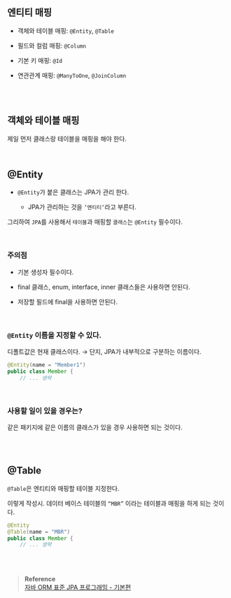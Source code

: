 ## 엔티티 매핑

- 객체와 테이블 매핑: `@Entity`, `@Table`

- 필드와 컬럼 매핑: `@Column`
- 기본 키 매핑: `@Id`
- 연관관계 매핑: `@ManyToOne`, `@JoinColumn`

<br/><br/>

## 객체와 테이블 매핑

제일 먼저 클래스랑 테이블을 매핑을 해야 한다.

<br/>

## @Entity

- `@Entity`가 붙은 클래스는 JPA가 관리 한다.

    - JPA가 관리하는 것을 `‘엔티티’`라고 부른다.

그리하여 `JPA`를 사용해서 `테이블`과 매핑할 `클래스`는 `@Entity` 필수이다.

<br/>

### 주의점

- 기본 생성자 필수이다.

- final 클래스, enum, interface, inner 클래스들은 사용하면 안된다.
- 저장할 필드에 final을 사용하면 안된다.


<br/>

### `@Entity` 이름을 지정할 수 있다.

디폴트값은 현재 클래스이다. → 단지, JPA가 내부적으로 구분하는 이름이다.

```java
@Entity(name = "Member1")
public class Member {
	// ... 생략
```

<br/>

### 사용할 일이 있을 경우는?

같은 패키지에 같은 이름의 클래스가 있을 경우 사용하면 되는 것이다.

<br/><br/>

## @Table

`@Table`은 엔티티와 매핑할 테이블 지정한다.

이렇게 작성시. 데이터 베이스 테이블의 `“MBR”` 이라는 테이블과 매핑을 하게 되는 것이다.

```java
@Entity
@Table(name = "MBR")
public class Member {
	// ... 생략
```


<br/><br/>

>**Reference** <br/>[자바 ORM 표준 JPA 프로그래밍 - 기본편](https://www.inflearn.com/course/ORM-JPA-Basic)


